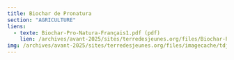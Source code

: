 ```yaml
---
title: Biochar de Pronatura
section: "AGRICULTURE"
liens:
  - texte: Biochar-Pro-Natura-Français1.pdf (pdf)
    lien: /archives/avant-2025/sites/terredesjeunes.org/files/Biochar-Pro-Natura-Franc%cc%a7ais1.pdf
img: /archives/avant-2025/sites/terredesjeunes.org/files/imagecache/tdj_image_ressource/pronatura.png
---
```

